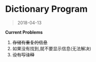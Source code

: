 # Dictionary Program

> 2018-04-13

**Current Problems**

1. ~~存储有重复的信息~~
2. 如果没有找到,就不要显示信息(无法解决)
3. ~~没有写注释~~